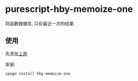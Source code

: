 # purescript-hby-memoize-one

将函数做缓存, 只存最近一次的结果.

## 使用

先添加[上游](https://github.com/lsby/purescript-my-upstream)

安装:

```
spago install hby-memoize-one
```
